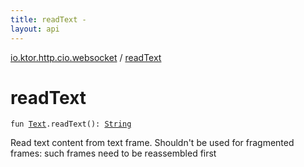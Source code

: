 ```yaml
---
title: readText - 
layout: api
---
```


<div class='api-docs-breadcrumbs'><a href="index.html">io.ktor.http.cio.websocket</a> / <a href="./read-text.html">readText</a></div>

# readText

<div class="signature"><code><span class="keyword">fun </span><a href="-frame/-text/index.html"><span class="identifier">Text</span></a><span class="symbol">.</span><span class="identifier">readText</span><span class="symbol">(</span><span class="symbol">)</span><span class="symbol">: </span><a href="https://kotlinlang.org/api/latest/jvm/stdlib/kotlin/-string/index.html"><span class="identifier">String</span></a></code></div>

Read text content from text frame. Shouldn't be used for fragmented frames: such frames need to be reassembled first


